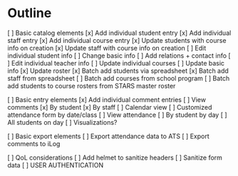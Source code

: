 # Outline

[ ] Basic catalog elements
    [x] Add individual student entry
    [x] Add individual staff entry
    [x] Add individual course entry
        [x] Update students with course info on creation
        [x] Update staff with course info on creation
    [ ] Edit individual student info
        [ ] Change basic info
        [ ] Add relations + contact info
    [ ] Edit individual teacher info
    [ ] Update individual courses
        [ ] Update basic info
        [x] Update roster
    [x] Batch add students via spreadsheet
    [x] Batch add staff from spreadsheet
    [ ] Batch add courses from school program
    [ ] Batch add students to course rosters from STARS master roster

[ ] Basic entry elements
    [x] Add individual comment entries
    [ ] View comments
        [x] By student
        [x] By staff
        [ ] Calendar view
    [ ] Customized attendance form by date/class
    [ ] View attendance
        [ ] By student by day
        [ ] All students on day
        [ ] Visualizations?

[ ] Basic export elements
    [ ] Export attendance data to ATS
    [ ] Export comments to iLog

[ ] QoL considerations
    [ ] Add helmet to sanitize headers
    [ ] Sanitize form data
    [ ] USER AUTHENTICATION
